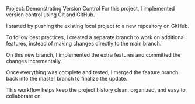 Project: Demonstrating Version Control
For this project, I implemented version control using Git and GitHub.

I started by pushing the existing local project to a new repository on GitHub.

To follow best practices, I created a separate branch to work on additional features, instead of making changes directly to the main branch.

On this new branch, I implemented the extra features and committed the changes incrementally.

Once everything was complete and tested, I merged the feature branch back into the master branch to finalize the update.

This workflow helps keep the project history clean, organized, and easy to collaborate on.

